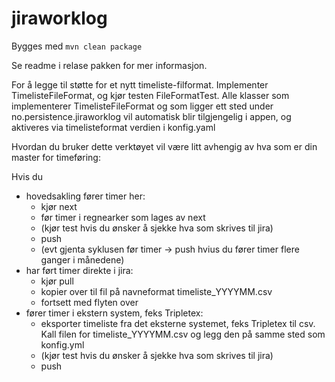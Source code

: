# jiraworklog

Bygges med `mvn clean package`

Se readme i relase pakken for mer informasjon.

For å legge til støtte for et nytt timeliste-filformat. Implementer TimelisteFileFormat, og kjør testen FileFormatTest.
Alle klasser som implementerer TimelisteFileFormat og som ligger ett sted under no.persistence.jiraworklog vil
automatisk blir tilgjengelig i appen, og aktiveres via timelisteformat verdien i konfig.yaml

Hvordan du bruker dette verktøyet vil være litt avhengig av hva som er din master for timeføring:

Hvis du
- hovedsakling fører timer her:
  - kjør next
  - før timer i regnearker som lages av next
  - (kjør test hvis du ønsker å sjekke hva som skrives til jira)
  - push
  - (evt gjenta syklusen før timer -> push hvius du fører timer flere ganger i månedene)
- har ført timer direkte i jira:
  - kjør pull
  - kopier over til fil på navneformat timeliste_YYYYMM.csv
  - fortsett med flyten over
- fører timer i ekstern system, feks Tripletex:
  - eksporter timeliste fra det eksterne systemet, feks Tripletex til csv. Kall filen for timeliste_YYYYMM.csv og legg den på samme sted som konfig.yml
  - (kjør test hvis du ønsker å sjekke hva som skrives til jira)
  - push


